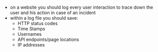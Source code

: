 - on a website you should log every user interaction to trace down the user and his action in case of an incident
- within a log file you should save: 
	- HTTP status codes
	- Time Stamps
	- Usernames
	- API endpoints/page locations
	- IP addresses